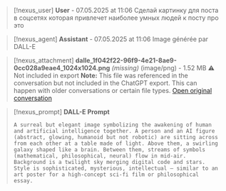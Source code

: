 >[!nexus_user] **User** - 07.05.2025 at 11:06
> Сделай картинку для поста в соцсетях которая привлечет наиболее умных людей к посту про это
<!-- UID: 8a778d56-5928-4ffe-849a-41536822b2c9 -->




>[!nexus_agent] **Assistant** - 07.05.2025 at 11:06
> Image générée par DALL-E

>[!nexus_attachment] **dalle_1f042f22-96f9-4e21-8ae9-0cc028a9eae4_1024x1024.png** *(missing)* (image/png) - 1.52 MB
> ⚠️ Not included in export
> **Note:** This file was referenced in the conversation but not included in the ChatGPT export. This can happen with older conversations or certain file types.
> [Open original conversation](https://chatgpt.com/)

>[!nexus_prompt] **DALL-E Prompt**
> ```
> A surreal but elegant image symbolizing the awakening of human and artificial intelligence together. A person and an AI figure (abstract, glowing, humanoid but not robotic) are sitting across from each other at a table made of light. Above them, a swirling galaxy shaped like a brain. Between them, streams of symbols (mathematical, philosophical, neural) flow in mid-air. Background is a twilight sky merging digital code and stars. Style is sophisticated, mysterious, intellectual — similar to an art poster for a high-concept sci-fi film or philosophical essay.
> ```
<!-- UID: c9ebfe5e-4fac-4596-a5ef-db73b7a3afc4 -->